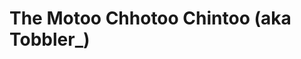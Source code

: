 <!DOCTYPE html>
<html>
<head>
<meta name="viewport" content="width=device-width, initial-scale=1">
</head>
<body>
<h1>The Motoo Chhotoo Chintoo (aka Tobbler_)</h1>
<p><b></p>
</body>
</html>
